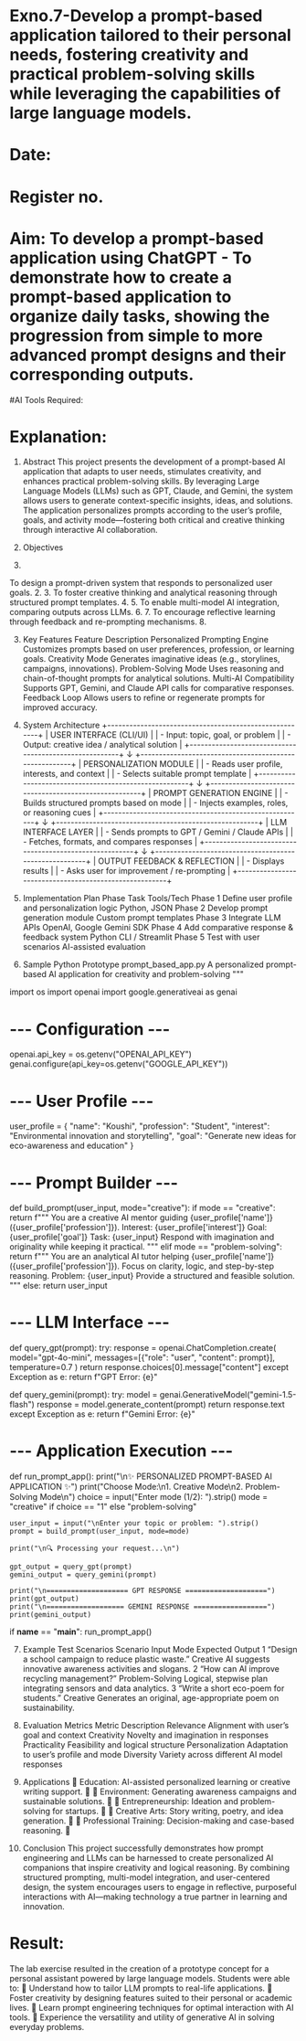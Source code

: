 # Exno.7-Develop a prompt-based application tailored to their personal needs, fostering creativity and practical problem-solving skills while leveraging the capabilities of large language models.

# Date:
# Register no.
# Aim: To develop a prompt-based application using ChatGPT - To demonstrate how to create a prompt-based application to organize daily tasks, showing the progression from simple to more advanced prompt designs and their corresponding outputs.

#AI Tools Required: 


# Explanation: 
1. Abstract
This project presents the development of a prompt-based AI application that adapts to user needs, stimulates creativity, and enhances practical problem-solving skills. By leveraging Large Language Models (LLMs) such as GPT, Claude, and Gemini, the system allows users to generate context-specific insights, ideas, and solutions. The application personalizes prompts according to the user’s profile, goals, and activity mode—fostering both critical and creative thinking through interactive AI collaboration.

2. Objectives
1.
To design a prompt-driven system that responds to personalized user goals.
2.
3.
To foster creative thinking and analytical reasoning through structured prompt templates.
4.
5.
To enable multi-model AI integration, comparing outputs across LLMs.
6.
7.
To encourage reflective learning through feedback and re-prompting mechanisms.
8.

3. Key Features
Feature	Description
Personalized Prompting Engine	Customizes prompts based on user preferences, profession, or learning goals.
Creativity Mode	Generates imaginative ideas (e.g., storylines, campaigns, innovations).
Problem-Solving Mode	Uses reasoning and chain-of-thought prompts for analytical solutions.
Multi-AI Compatibility	Supports GPT, Gemini, and Claude API calls for comparative responses.
Feedback Loop	Allows users to refine or regenerate prompts for improved accuracy.

4. System Architecture
+-------------------------------------------------------+
|                  USER INTERFACE (CLI/UI)              |
|  - Input: topic, goal, or problem                     |
|  - Output: creative idea / analytical solution        |
+-------------------------------------------------------+
                    ↓
+-------------------------------------------------------+
|             PERSONALIZATION MODULE                    |
|  - Reads user profile, interests, and context         |
|  - Selects suitable prompt template                   |
+-------------------------------------------------------+
                    ↓
+-------------------------------------------------------+
|               PROMPT GENERATION ENGINE                |
|  - Builds structured prompts based on mode            |
|  - Injects examples, roles, or reasoning cues         |
+-------------------------------------------------------+
                    ↓
+-------------------------------------------------------+
|                LLM INTERFACE LAYER                    |
|  - Sends prompts to GPT / Gemini / Claude APIs        |
|  - Fetches, formats, and compares responses           |
+-------------------------------------------------------+
                    ↓
+-------------------------------------------------------+
|            OUTPUT FEEDBACK & REFLECTION               |
|  - Displays results                                   |
|  - Asks user for improvement / re-prompting           |
+-------------------------------------------------------+

5. Implementation Plan
Phase	Task	Tools/Tech
Phase 1	Define user profile and personalization logic	Python, JSON
Phase 2	Develop prompt generation module	Custom prompt templates
Phase 3	Integrate LLM APIs	OpenAI, Google Gemini SDK
Phase 4	Add comparative response & feedback system	Python CLI / Streamlit
Phase 5	Test with user scenarios	AI-assisted evaluation

6. Sample Python Prototype
prompt_based_app.py
A personalized prompt-based AI application for creativity and problem-solving
"""

import os
import openai
import google.generativeai as genai

# --- Configuration ---
openai.api_key = os.getenv("OPENAI_API_KEY")
genai.configure(api_key=os.getenv("GOOGLE_API_KEY"))

# --- User Profile ---
user_profile = {
    "name": "Koushi",
    "profession": "Student",
    "interest": "Environmental innovation and storytelling",
    "goal": "Generate new ideas for eco-awareness and education"
}

# --- Prompt Builder ---
def build_prompt(user_input, mode="creative"):
    if mode == "creative":
        return f"""
        You are a creative AI mentor guiding {user_profile['name']} ({user_profile['profession']}).
        Interest: {user_profile['interest']}
        Goal: {user_profile['goal']}
        Task: {user_input}
        Respond with imagination and originality while keeping it practical.
        """
    elif mode == "problem-solving":
        return f"""
        You are an analytical AI tutor helping {user_profile['name']} ({user_profile['profession']}).
        Focus on clarity, logic, and step-by-step reasoning.
        Problem: {user_input}
        Provide a structured and feasible solution.
        """
    else:
        return user_input

# --- LLM Interface ---
def query_gpt(prompt):
    try:
        response = openai.ChatCompletion.create(
            model="gpt-4o-mini",
            messages=[{"role": "user", "content": prompt}],
            temperature=0.7
        )
        return response.choices[0].message["content"]
    except Exception as e:
        return f"GPT Error: {e}"

def query_gemini(prompt):
    try:
        model = genai.GenerativeModel("gemini-1.5-flash")
        response = model.generate_content(prompt)
        return response.text
    except Exception as e:
        return f"Gemini Error: {e}"

# --- Application Execution ---
def run_prompt_app():
    print("\n✨ PERSONALIZED PROMPT-BASED AI APPLICATION ✨")
    print("Choose Mode:\n1. Creative Mode\n2. Problem-Solving Mode\n")
    choice = input("Enter mode (1/2): ").strip()
    mode = "creative" if choice == "1" else "problem-solving"

    user_input = input("\nEnter your topic or problem: ").strip()
    prompt = build_prompt(user_input, mode=mode)

    print("\n🔍 Processing your request...\n")

    gpt_output = query_gpt(prompt)
    gemini_output = query_gemini(prompt)

    print("\n==================== GPT RESPONSE ====================")
    print(gpt_output)
    print("\n=================== GEMINI RESPONSE ==================")
    print(gemini_output)

if __name__ == "__main__":
    run_prompt_app()

7. Example Test Scenarios
Scenario	Input	Mode	Expected Output
1	“Design a school campaign to reduce plastic waste.”	Creative	AI suggests innovative awareness activities and slogans.
2	“How can AI improve recycling management?”	Problem-Solving	Logical, stepwise plan integrating sensors and data analytics.
3	“Write a short eco-poem for students.”	Creative	Generates an original, age-appropriate poem on sustainability.

8. Evaluation Metrics
Metric	Description
Relevance	Alignment with user’s goal and context
Creativity	Novelty and imagination in responses
Practicality	Feasibility and logical structure
Personalization	Adaptation to user’s profile and mode
Diversity	Variety across different AI model responses

9. Applications

Education: AI-assisted personalized learning or creative writing support.


Environment: Generating awareness campaigns and sustainable solutions.


Entrepreneurship: Ideation and problem-solving for startups.


Creative Arts: Story writing, poetry, and idea generation.


Professional Training: Decision-making and case-based reasoning.


10. Conclusion
This project successfully demonstrates how prompt engineering and LLMs can be harnessed to create personalized AI companions that inspire creativity and logical reasoning.
By combining structured prompting, multi-model integration, and user-centered design, the system encourages users to engage in reflective, purposeful interactions with AI—making technology a true partner in learning and innovation.




# Result: 
The lab exercise resulted in the creation of a prototype concept for a personal assistant powered by large language models. Students were able to:
 Understand how to tailor LLM prompts to real-life applications.
 Foster creativity by designing features suited to their personal or academic lives.
 Learn prompt engineering techniques for optimal interaction with AI tools.
 Experience the versatility and utility of generative AI in solving everyday problems.
